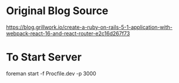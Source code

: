 # Original Blog Source
https://blog.grillwork.io/create-a-ruby-on-rails-5-1-application-with-webpack-react-16-and-react-router-e2c16d267f73

# To Start Server
foreman start -f Procfile.dev -p 3000